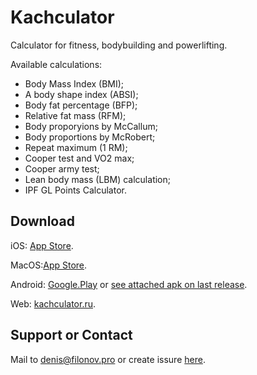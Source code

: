 # Kachculator
Calculator for fitness, bodybuilding and powerlifting.

Available calculations: 
- Body Mass Index (BMI);
- A body shape index (ABSI);
- Body fat percentage (BFP);
- Relative fat mass (RFM);
- Body proporyions by McCallum;
- Body proportions by McRobert;
- Repeat maximum (1 RM);
- Cooper test and VO2 max;
- Cooper army test;
- Lean body mass (LBM) calculation;
- IPF GL Points Calculator.

## Download

iOS: [App Store](https://apps.apple.com/se/app/kachculator/id1537243397?l=en).

MacOS:[App Store](https://apps.apple.com/se/app/kachkulator/id1537566668?l=en).

Android: [Google.Play](https://play.google.com/store/apps/details?id=pro.filonov.kachkulator) or [see attached apk on last release](https://github.com/filonov/kachculator/releases).

Web: [kachculator.ru](https://kachculator.ru).

## Support or Contact

Mail to [denis@filonov.pro](mailto://denis@filonov.pro)
or create issure [here](https://github.com/filonov/kachculator/issues).
